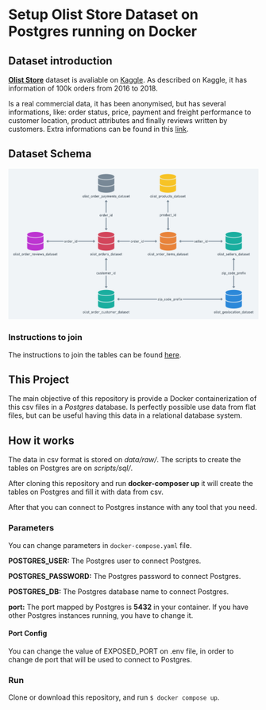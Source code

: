 # Setup Olist Store Dataset on Postgres running on Docker 

## Dataset introduction
**[Olist Store](https://olist.com/pt-br/)** dataset is avaliable on [Kaggle](https://www.kaggle.com/). As described on Kaggle, it has information of 100k orders from 2016 to 2018.

Is a real commercial data, it has been anonymised, but has several informations, like: order status, price, payment and freight performance to customer location, product attributes and finally reviews written by customers. Extra informations can be found in this [link](https://www.kaggle.com/datasets/olistbr/brazilian-ecommerce).

## Dataset Schema

![Olist Dataset Schema](olist_db_schema.png)

### Instructions to join
The instructions to join the tables can be found [here](https://www.kaggle.com/code/andresionek/joining-marketing-funnel-with-brazilian-e-commerce/notebook).

## This Project
The main objective of this repository is provide a Docker containerization of this csv files in a *Postgres* database. Is perfectly possible use data from flat files, but can be useful having this data in a relational database system.

## How it works

The data in csv format is stored on *data/raw/*. The scripts to create the tables on Postgres are on *scripts/sql/*.

After cloning this repository and run **docker-composer up** it will create the tables on Postgres and fill it with data from csv.

After that you can connect to Postgres instance with any tool that you need.

### Parameters

You can change parameters in `docker-compose.yaml` file.

**POSTGRES_USER:**	The Postgres user to connect Postgres.

**POSTGRES_PASSWORD:**	The Postgres password to connect Postgres.

**POSTGRES_DB:**	The Postgres database name to connect Postgres.

**port:** The port mapped by Postgres is **5432** in your container. If you have other Postgres instances running, you have to change it.

#### Port Config

You can change the value of EXPOSED_PORT on .env file, in order to change de port that will be used to connect to Postgres.

### Run

Clone or download this repository, and run `$ docker compose up`.

